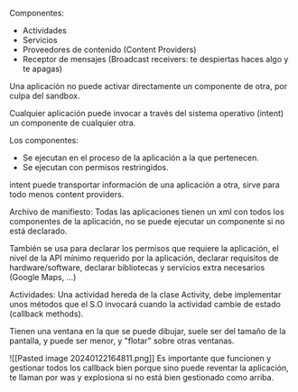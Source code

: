 Componentes:
* Actividades
* Servicios
* Proveedores de contenido (Content Providers)
* Receptor de mensajes (Broadcast receivers: te despiertas haces algo y te apagas)

Una aplicación no puede activar directamente un componente de otra, por culpa del sandbox.

Cualquier aplicación puede invocar a través del sistema operativo (intent) un componente de cualquier otra.

Los componentes:
* Se ejecutan en el proceso de la aplicación a la que pertenecen.
* Se ejecutan con permisos restringidos.

intent puede transportar información de una aplicación a otra, sirve para todo menos content providers.

Archivo de manifiesto:
Todas las aplicaciones tienen un xml con todos los componentes de la aplicación, no se puede ejecutar un componente si no está declarado.

También se usa para declarar los permisos que requiere la aplicación, el nivel de la API mínimo requerido por la aplicación, declarar requisitos de hardware/software, declarar bibliotecas y servicios extra necesarios (Google Maps, ...)

Actividades:
Una actividad hereda de la clase Activity, debe implementar unos métodos que el S.O invocará cuando la actividad cambie de estado (callback methods).

Tienen una ventana en la que se puede dibujar, suele ser del tamaño de la pantalla, y puede ser menor, y "flotar" sobre otras ventanas.

![[Pasted image 20240122164811.png]]
Es importante que funcionen y gestionar todos los callback bien porque sino puede reventar la aplicación, te llaman por was y explosiona si no está bien gestionado como arriba.